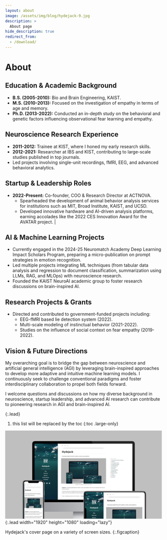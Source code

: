 ```yaml
---
layout: about
image: /assets/img/blog/hydejack-9.jpg
description: >
  About page
hide_description: true
redirect_from:
  - /download/
---
```


# About

<!--author-->
  
## **Education & Academic Background**
- **B.S. (2005-2010):** Bio and Brain Engineering, KAIST.
- **M.S. (2010-2013):** Focused on the investigation of empathy in terms of age and memory.
- **Ph.D. (2013-2022):** Conducted an in-depth study on the behavioral and genetic factors influencing observational fear learning and empathy.

## **Neuroscience Research Experience**
- **2011-2012:** Trainee at KIST, where I honed my early research skills.
- **2012-2021:** Researcher at IBS and KIST, contributing to large-scale studies published in top journals.
- Led projects involving single-unit recordings, fMRI, EEG, and advanced behavioral analytics.

## **Startup & Leadership Roles**
- **2022-Present:** Co-founder, COO & Research Director at ACTNOVA.
  - Spearheaded the development of animal behavior analysis services for institutions such as MIT, Broad Institute, KAIST, and UCSD.
  - Developed innovative hardware and AI-driven analysis platforms, earning accolades like the 2022 CES Innovation Award for the AVATAR project.
|
## **AI & Machine Learning Projects**
- Currently engaged in the 2024-25 Neuromatch Academy Deep Learning Impact Scholars Program, preparing a micro-publication on prompt strategies in emotion recognition.
- Led multiple projects integrating ML techniques (from tabular data analysis and regression to document classification, summarization using LLMs, RAG, and MLOps) with neuroscience research.
- Founded the KAIST NeuroAI academic group to foster research discussions on brain-inspired AI.

## **Research Projects & Grants**
- Directed and contributed to government-funded projects including:
  - EEG-fMRI based lie detection system (2022).
  - Multi-scale modeling of instinctual behavior (2021-2022).
  - Studies on the influence of social context on fear empathy (2019-2022).

## **Vision & Future Directions**
My overarching goal is to bridge the gap between neuroscience and artificial general intelligence (AGI) by leveraging brain-inspired approaches to develop more adaptive and intuitive machine learning models. I continuously seek to challenge conventional paradigms and foster interdisciplinary collaboration to propel both fields forward.

I welcome questions and discussions on how my diverse background in neuroscience, startup leadership, and advanced AI research can contribute to pioneering research in AGI and brain-inspired AI.

{:.lead}

1. this list will be replaced by the toc
{:toc .large-only}

![Screenshot](/assets/img/blog/hydejack-9.jpg){:.lead width="1920" height="1080" loading="lazy"}

Hydejack's cover page on a variety of screen sizes.
{:.figcaption}

